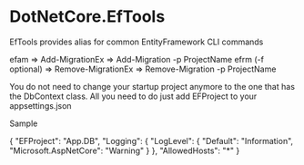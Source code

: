 # DotNetCore.EfTools

EfTools provides alias for common EntityFramework CLI commands

efam => Add-MigrationEx => Add-Migration -p ProjectName
efrm (-f optional) => Remove-MigrationEx => Remove-Migration -p ProjectName

You do not need to change your startup project anymore to the one that has the DbContext class. All you need to do just add EFProject to your appsettings.json

Sample

{
  "EFProject":  "App.DB",
  "Logging": {
    "LogLevel": {
      "Default": "Information",
      "Microsoft.AspNetCore": "Warning"
    }
  },
  "AllowedHosts": "*"
}
